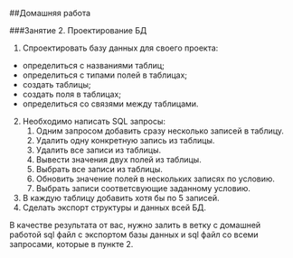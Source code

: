 ﻿
##Домашняя работа

###Занятие 2. Проектирование БД

1. Спроектировать базу данных для своего проекта:
- определиться с названиями таблиц;
- определиться с типами полей в таблицах;
- создать таблицы;
- создать поля в таблицах; 
- определиться со связями между таблицами. 
2. Необходимо написать SQL запросы: 
    1. Одним запросом добавить сразу несколько записей  в таблицу.
    2. Удалить одну конкретную запись из таблицы.
    3. Удалить все записи из таблицы.
    4. Вывести значения двух полей из таблицы.
    5. Выбрать все записи из таблицы.
    6. Обновить значение полей в нескольких записях по условию. 
    7. Выбрать записи соответсвующие заданному условию. 
3. В каждую таблицу добавить хотя бы по 5 записей.
4. Сделать экспорт структуры и данных всей БД.

В качестве результата от вас, нужно залить в ветку с домашней работой sql файл с экспортом базы данных и sql файл со всеми запросами, которые в пункте 2.
